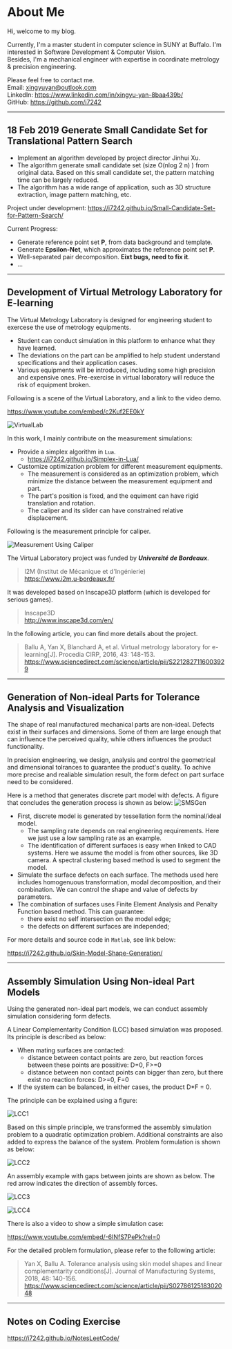# **About Me**

Hi, welcome to my blog.

Currently, I'm a master student in computer science in SUNY at Buffalo. I'm interested in Software Development & Computer Vision.  
Besides, I'm a mechanical engineer with expertise in coordinate metrology & precision engineering.

Please feel free to contact me.  
Email:      <xingyuyan@outlook.com>  
LinkedIn:   <https://www.linkedin.com/in/xingyu-yan-8baa439b/>  
GitHub:     <https://github.com/i7242>


---

## 18 Feb 2019 Generate Small Candidate Set for Translational Pattern Search
* Implement an algorithm developed by project director Jinhui Xu.
* The algorithm generate small candidate set (size O(nlog 2 n) ) from original data. Based on this
small candidate set, the pattern matching time can be largely reduced.
* The algorithm has a wide range of application, such as 3D structure extraction, image pattern
matching, etc.

Project under development: <https://i7242.github.io/Small-Candidate-Set-for-Pattern-Search/>

Current Progress:
* Generate reference point set **P**, from data background and template.
* Generate **Epsilon-Net**, which approximates the reference point set **P**.
* Well-separated pair decomposition. **Eixt bugs, need to fix it**.
* ...

---

## Development of Virtual Metrology Laboratory for E-learning

The Virtual Metrology Laboratory is designed for engineering student to exercese the use of metrology equipments.
* Student can conduct simulation in this platform to enhance what they have learned.
* The deviations on the part can be amplified to help student understand specifications and their application cases.
* Various equipments will be introduced, including some high precision and expensive ones. Pre-exercise in virtual laboratory will reduce the risk of equipment broken.

Following is a scene of the Virtual Laboratory, and a link to the video demo.

<https://www.youtube.com/embed/c2Kuf2EE0kY>

![VirtualLab](\resources\VL.png)

In this work, I mainly contribute on the measurement simulations:
* Provide a simplex algorithm in ```Lua```.
    * <https://i7242.github.io/Simplex-in-Lua/>
* Customize optimization problem for different measurement equipments.
    * The measurement is considered as an optimization problem, which minimize the distance between the measurement equipment and part.
    * The part's position is fixed, and the equiment can have rigid translation and rotation.
    * The caliper and its slider can have constrained relative displacement.

Following is the measurement principle for caliper.

![Measurement Using Caliper](\resources\Caliper.png)

The Virtual Laboratory project was funded by ***Université de Bordeaux***.

> I2M (Institut de Mécanique et d'Ingénierie)  
https://www.i2m.u-bordeaux.fr/

It was developed based on Inscape3D platform (which is developed for serious games).

> Inscape3D  
http://www.inscape3d.com/en/

In the following article, you can find more details about the project.

> Ballu A, Yan X, Blanchard A, et al. Virtual metrology laboratory for e-learning[J]. Procedia CIRP, 2016, 43: 148-153.  
https://www.sciencedirect.com/science/article/pii/S2212827116003929



---

## Generation of Non-ideal Parts for Tolerance Analysis and Visualization

The shape of real manufactured mechanical parts are non-ideal. Defects exist in their surfaces and dimensions. Some of them are large enough that can influence the perceived quality, while others influences the product functionality.

In precision engineering, we design, analysis and control the geometrical and dimensional tolrances to guarantee the product's quality. To achive more precise and realiable simulation result, the form defect on part surface need to be considered.

Here is a method that generates discrete part model with defects. A figure that concludes the generation process is shown as below:
![SMSGen](\resources\SMSGen.png)

* First, discrete model is generated by tessellation form the nominal/ideal model.
    * The sampling rate depends on real engineering requirements. Here we just use a low sampling rate as an example.
    * The identification of different surfaces is easy when linked to CAD systems. Here we assume the model is from other sources, like 3D camera. A spectral clustering based method is used to segment the model.
* Simulate the surface defects on each surface. The methods used here includes homogenuous transformation, modal decomposition, and their combination. We can control the shape and value of defects by parameters.
* The combination of surfaces uses Finite Element Analysis and Penalty Function based method. This can guarantee:
    * there exist no self intersection on the model edge;
    * the defects on different surfaces are independed;
 
 For more details and source code in ```Matlab```, see link below:

 <https://i7242.github.io/Skin-Model-Shape-Generation/>



---

## Assembly Simulation Using Non-ideal Part Models

Using the generated non-ideal part models, we can conduct assembly simulation considering form defects.

A Linear Complementarity Condition (LCC) based simulation was proposed. Its principle is described as below:
* When mating surfaces are contacted:
    * distance between contact points are zero, but reaction forces between these points are possitive:
    D=0, F>=0
    * distance between non contact points can bigger than zero, but there exist no reaction forces:
    D>=0, F=0
* If the system can be balanced, in either cases, the product D*F = 0.

The principle can be explained using a figure:

![LCC1](\resources\LCC1.png)

Based on this simple principle, we transformed the assembly simulation problem to a quadratic optimization problem. Additional constraints are also added to express the balance of the system. Problem formulation is shown as below:

![LCC2](\resources\LCC2.png)

An assembly example with gaps between joints are shown as below. The red arrow indicates the direction of assembly forces.

![LCC3](\resources\LCC3.png)

![LCC4](\resources\LCC4.png)

There is also a video to show a simple simulation case:

<https://www.youtube.com/embed/-6INfS7PePk?rel=0>

For the detailed problem formulation, please refer to the following article:

> Yan X, Ballu A. Tolerance analysis using skin model shapes and linear complementarity conditions[J]. Journal of Manufacturing Systems, 2018, 48: 140-156.  
https://www.sciencedirect.com/science/article/pii/S0278612518302048



---

## Notes on Coding Exercise

<https://i7242.github.io/NotesLeetCode/>
